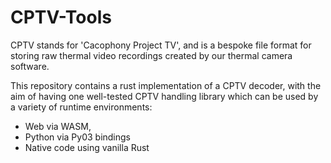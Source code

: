 # CPTV-Tools

CPTV stands for 'Cacophony Project TV', and is a bespoke file format for storing raw thermal video recordings created by our thermal camera software.

This repository contains a rust implementation of a CPTV decoder, with the aim of having one well-tested CPTV handling library which can be used by a variety of runtime environments:

- Web via WASM,
- Python via Py03 bindings
- Native code using vanilla Rust
